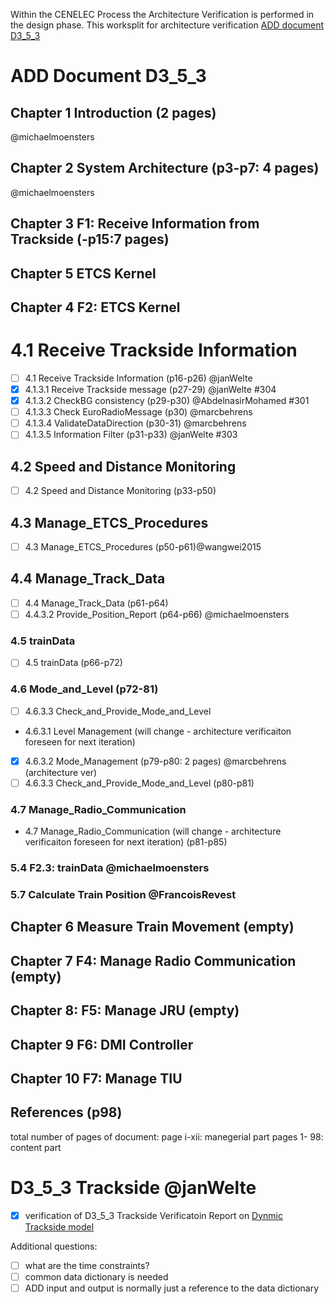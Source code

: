 Within the CENELEC Process the Architecture Verification is performed in the design phase.
This worksplit for architecture verification [ADD document D3_5_3](https://github.com/openETCS/modeling/blob/master/openETCS%20ArchitectureAndDesign/D3.5.3/D3_5_3.pdf)


# ADD Document D3_5_3
## Chapter 1 Introduction (2 pages) 
@michaelmoensters
## Chapter 2 System Architecture (p3-p7: 4 pages) 
@michaelmoensters
## Chapter 3 F1: Receive Information from Trackside (-p15:7 pages) 

## Chapter 5 ETCS Kernel

## Chapter 4 F2: ETCS Kernel 
# 4.1 Receive Trackside Information
- [ ] 4.1 Receive Trackside Information (p16-p26) @janWelte 
- [x] 4.1.3.1 Receive Trackside message (p27-29) @janWelte 
      #304 
- [x] 4.1.3.2 CheckBG consistency (p29-p30) @AbdelnasirMohamed 
       #301 
- [ ] 4.1.3.3 Check EuroRadioMessage (p30) @marcbehrens
- [ ] 4.1.3.4 ValidateDataDirection (p30-31) @marcbehrens
- [ ] 4.1.3.5 Information Filter (p31-p33) @janWelte 
      #303 

## 4.2 Speed and Distance Monitoring
- [ ] 4.2 Speed and Distance Monitoring (p33-p50)

## 4.3 Manage_ETCS_Procedures
- [ ] 4.3 Manage_ETCS_Procedures (p50-p61)@wangwei2015

## 4.4 Manage_Track_Data
- [ ] 4.4 Manage_Track_Data (p61-p64)
- [ ] 4.4.3.2 Provide_Position_Report (p64-p66) @michaelmoensters

### 4.5 trainData
- [ ] 4.5 trainData (p66-p72)

### 4.6 Mode_and_Level (p72-81)
- [ ]  4.6.3.3 Check_and_Provide_Mode_and_Level
- 4.6.3.1 Level Management (will change  - architecture verificaiton foreseen for next iteration)
- [x]  4.6.3.2 Mode_Management (p79-p80: 2 pages)  @marcbehrens (architecture ver)
- [ ]  4.6.3.3 Check_and_Provide_Mode_and_Level (p80-p81)

### 4.7 Manage_Radio_Communication
- 4.7 Manage_Radio_Communication (will change - architecture verificaiton foreseen for next iteration) (p81-p85)


### 5.4 F2.3: trainData @michaelmoensters
### 5.7 Calculate Train Position @FrancoisRevest 

## Chapter 6 Measure Train Movement (empty)

## Chapter 7 F4: Manage Radio Communication (empty)

## Chapter 8: F5: Manage JRU (empty)

## Chapter 9 F6: DMI Controller

## Chapter 10 F7: Manage TIU

## References (p98)

total number of pages of document: 
page i-xii: manegerial part
pages 1- 98: content part

# D3_5_3 Trackside @janWelte 
- [x] verification of D3_5_3 Trackside
  Verificatoin Report on [Dynmic Trackside model](https://github.com/openETCS/validation/blob/703d0b2fc1c27783e3c2f2bef3102e518e867e11/Reports/VerificationReports/Trackside/VerfRprt-DynamicTracksideModel_150821-jw-V01.pdf)


Additional questions:
- [ ] what are the time constraints?
- [ ] common data dictionary is needed
- [ ] ADD input and output is normally just a reference to the data dictionary
